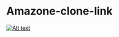 # Amazone-clone-link
[![Alt text](https://img.youtube.com/vi/19URr3aYijQ/0.jpg)](https://www.youtube.com/watch?v=19URr3aYijQ)
